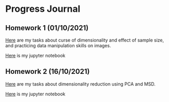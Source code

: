 # Progress Journal

## Homework 1 (01/10/2021)

[Here](HW01/IE582_HW01.html) are my tasks about curse of dimensionality and effect of sample size, and practicing data manipulation skills on images.

[Here](HW01/IE582_HW01.ipynb) is my jupyter notebook

## Homework 2 (16/10/2021)

[Here](HW02/IE582_HW02.html) are my tasks about dimensionality reduction using PCA and MSD.

[Here](HW02/IE582_HW02.ipynb) is my jupyter notebook


